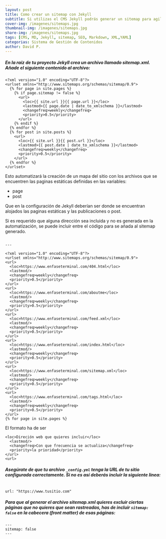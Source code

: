```yaml
---
layout: post
title: Como crear un sitemap con Jekyll
subtitle: Si utilizas el CMS Jekyll podrás generar un sitemap para agilizar la indexación de tus páginas en los principales rastreadores
cover-img: /imagenes/sitemaps.jpg
thumbnail-img: /imagenes/sitemaps.jpg
share-img: /imagenes/sitemaps.jpg
tags: [CMS, MD, Jekyll, sitemap, SEO, Markdown, XML,YAML]
categorias: Sistema de Gestión de Contenidos
author: David P.
---
```


##### En la raíz de tu proyecto Jekyll crea un archivo llamado sitemap.xml. Añade el siguiente contenido al archivo:

```
<?xml version="1.0" encoding="UTF-8"?>
<urlset xmlns="http://www.sitemaps.org/schemas/sitemap/0.9">
  {% for page in site.pages %}
    {% if page.sitemap != false %}
      <url>
        <loc>{{ site.url }}{{ page.url }}</loc>
        <lastmod>{{ page.date | date_to_xmlschema }}</lastmod>
        <changefreq>weekly</changefreq>
        <priority>0.5</priority>
      </url>
    {% endif %}
  {% endfor %}
  {% for post in site.posts %}
    <url>
      <loc>{{ site.url }}{{ post.url }}</loc>
      <lastmod>{{ post.date | date_to_xmlschema }}</lastmod>
      <changefreq>weekly</changefreq>
      <priority>0.5</priority>
    </url>
  {% endfor %}
</urlset>
```

Esto automatizará la creación de un mapa del sitio con los archivos que se encuentren las paginas estáticas definidas en las variables: 

- page
- post

Que en la configuración de Jekyll deberían ser donde se encuentran alojados las paginas estáticas y las publicaciones o post.

Si es requerido que alguna dirección sea incluida y no es generada en la automatización, se puede incluir entre el código para se añada al sitemap generado.

```

---

<?xml version="1.0" encoding="UTF-8"?>
<urlset xmlns="http://www.sitemaps.org/schemas/sitemap/0.9">
<url>
  <loc>https://www.enfaseterminal.com/404.html</loc>
  <lastmod/>
  <changefreq>weekly</changefreq>
  <priority>0.5</priority>
</url>
<url>
  <loc>https://www.enfaseterminal.com/aboutme</loc>
  <lastmod/>
  <changefreq>weekly</changefreq>
  <priority>0.5</priority>
</url>
<url>
  <loc>https://www.enfaseterminal.com/feed.xml</loc>
  <lastmod/>
  <changefreq>weekly</changefreq>
  <priority>0.5</priority>
</url>
<url>
  <loc>https://www.enfaseterminal.com/index.html</loc>
  <lastmod/>
  <changefreq>weekly</changefreq>
  <priority>0.5</priority>
</url>
<url>
  <loc>https://www.enfaseterminal.com/sitemap.xml</loc>
  <lastmod/>
  <changefreq>weekly</changefreq>
  <priority>0.5</priority>
</url>
<url>
  <loc>https://www.enfaseterminal.com/tags.html</loc>
  <lastmod/>
  <changefreq>weekly</changefreq>
  <priority>0.5</priority>
</url>
{% for page in site.pages %}

```

El formato ha de ser 

```
<loc>Direción web que quieres incluir</loc>
  <lastmod/>
  <changefreq>Con que frecuencia se actualiza</changefreq>
  <priority>la prioridad</priority>
</url>
<url>

```

 

[Formato XML de Sitemaps]: https://www.sitemaps.org/es/protocol.html	"Formato XML de Sitemaps"

##### Asegúrate de que tu archivo `_config.yml` tenga la URL de tu sitio configurada correctamente. Si no es así deberás incluir la siguiente linea:

```

url: "https://www.tusitio.com"

```

##### Para que al generar el archivo sitemap.xml quieres excluir ciertas páginas que no quieres que sean rastreadas, has de incluir `sitemap: false` en la cabecera (front matter) de esas páginas:

```
---
sitemap: false
---

```

